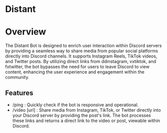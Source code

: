 # Distant
# Overview
The Distant Bot is designed to enrich user interaction within Discord servers by providing a seamless way to share media from popular social platforms directly into Discord channels. It supports Instagram Reels, TikTok videos, and Twitter posts. By utilizing direct links from ddinstagram, vxtiktok, and fxtwitter, the bot bypasses the need for users to leave Discord to view content, enhancing the user experience and engagement within the community.

## Features
- /ping : Quickly check if the bot is responsive and operational.
- /video [url] : Share media from Instagram, TikTok, or Twitter directly into your Discord server by providing the post's link. The bot processes these links and returns a direct link to the video or post, viewable within Discord.

